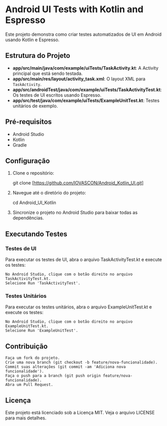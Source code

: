 # Android UI Tests with Kotlin and Espresso

Este projeto demonstra como criar testes automatizados de UI em Android usando Kotlin e Espresso.

## Estrutura do Projeto

- **app/src/main/java/com/example/uiTests/TaskActivity.kt**: A Activity principal que está sendo testada.
- **app/src/main/res/layout/activity_task.xml**: O layout XML para `TaskActivity`.
- **app/src/androidTest/java/com/example/uiTests/TaskActivityTest.kt**: Os testes de UI escritos usando Espresso.
- **app/src/test/java/com/example/uiTests/ExampleUnitTest.kt**: Testes unitários de exemplo.

## Pré-requisitos

- Android Studio
- Kotlin
- Gradle

## Configuração

1. Clone o repositório:

   git clone [https://github.com/IOVASCON/Android_Kotlin_UI.git]

2. Navegue até o diretório do projeto:

    cd Android_UI_Kotlin

3. Sincronize o projeto no Android Studio para baixar todas as dependências.

## Executando Testes

### Testes de UI

Para executar os testes de UI, abra o arquivo TaskActivityTest.kt e execute os testes:

    No Android Studio, clique com o botão direito no arquivo TaskActivityTest.kt.
    Selecione Run 'TaskActivityTest'.

### Testes Unitários

Para executar os testes unitários, abra o arquivo ExampleUnitTest.kt e execute os testes:

    No Android Studio, clique com o botão direito no arquivo ExampleUnitTest.kt.
    Selecione Run 'ExampleUnitTest'.

## Contribuição

    Faça um fork do projeto.
    Crie uma nova branch (git checkout -b feature/nova-funcionalidade).
    Commit suas alterações (git commit -am 'Adiciona nova funcionalidade').
    Faça o push para a branch (git push origin feature/nova-funcionalidade).
    Abra um Pull Request.

## Licença

Este projeto está licenciado sob a Licença MIT. Veja o arquivo LICENSE para mais detalhes.
